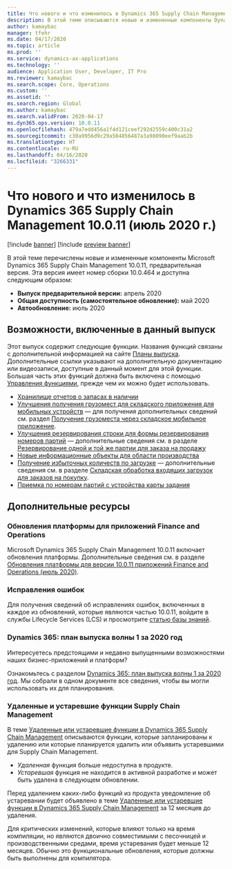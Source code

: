 ```yaml
---
title: Что нового и что изменилось в Dynamics 365 Supply Chain Management 10.0.11 (июнь 2020 г.)
description: В этой теме описываются новые и измененные компоненты Dynamics 365 Supply Chain Management 10.0.11.
author: kamaybac
manager: tfehr
ms.date: 04/17/2020
ms.topic: article
ms.prod: ''
ms.service: dynamics-ax-applications
ms.technology: ''
audience: Application User, Developer, IT Pro
ms.reviewer: kamaybac
ms.search.scope: Core, Operations
ms.custom: ''
ms.assetid: ''
ms.search.region: Global
ms.author: kamaybac
ms.search.validFrom: 2020-04-17
ms.dyn365.ops.version: 10.0.11
ms.openlocfilehash: 479a7edd456a1f4d121ceef292d2559c400c31a2
ms.sourcegitcommit: c30a9956d9c29a504856487a3a98090eef9aab2b
ms.translationtype: HT
ms.contentlocale: ru-RU
ms.lasthandoff: 04/16/2020
ms.locfileid: "3266331"
---
```

# <a name="whats-new-or-changed-in-dynamics-365-supply-chain-management-10011-july-2020"></a>Что нового и что изменилось в Dynamics 365 Supply Chain Management 10.0.11 (июль 2020 г.)

[!include [banner](../includes/banner.md)]
[!include [preview banner](../includes/preview-banner.md)]

В этой теме перечислены новые и измененные компоненты Microsoft Dynamics 365 Supply Chain Management 10.0.11, предварительная версия. Эта версия имеет номер сборки 10.0.464 и доступна следующим образом:

- **Выпуск предварительной версии:** апрель 2020
- **Общая доступность (самостоятельное обновление):** май 2020
- **Автообновление:** июль 2020

## <a name="features-included-in-this-release"></a>Возможности, включенные в данный выпуск

Этот выпуск содержит следующие функции. Названия функций связаны с дополнительной информацией на сайте [Планы выпуска](https://docs.microsoft.com/dynamics365/release-plans/). Дополнительные ссылки указывают на дополнительную документацию или видеозаписи, доступные в данный момент для этой функции. Большая часть этих функций должна быть включена с помощью [Управления функциями](../../fin-ops-core/fin-ops/get-started/feature-management/feature-management-overview.md), прежде чем их можно будет использовать.

- [Хранилище отчетов о запасах в наличии](https://docs.microsoft.com/dynamics365-release-plan/2020wave1/dynamics365-supply-chain-management/inventory-on-hand-report-storage)
- [Улучшения получения грузомест для складского приложения для мобильных устройств](https://docs.microsoft.com/dynamics365-release-plan/2020wave1/dynamics365-supply-chain-management/license-plate-receiving-enhancements-warehousing-mobile-app) — для получения дополнительных сведений см. раздел [Получение грузоместа через складское мобильное приложение](../warehousing/warehousing-mobile-device-app-license-plate-receiving.md).
- [Улучшения резервирования строки для формы резервирования номеров партий](https://docs.microsoft.com/dynamics365-release-plan/2020wave1/dynamics365-supply-chain-management/line-reservation-enhancements-batch-number-reservation-form) — дополнительные сведения см. в разделе [Резервирование одной и той же партии для заказа на продажу](../sales-marketing/reserve-same-batch-sales-order.md)
- [Новые информационные объекты для области производства](https://docs.microsoft.com/dynamics365-release-plan/2020wave1/dynamics365-supply-chain-management/new-data-entities-manufacturing-area)
- [Получение избыточных количеств по загрузке](https://docs.microsoft.com/dynamics365-release-plan/2020wave1/dynamics365-supply-chain-management/warehouse-management-inbound-load-management-enhancement) — дополнительные сведения см. в разделе [Складская обработка входящих загрузок для заказов на покупку](../warehousing/inbound-load-handling.md).
- [Приемка по номерам партий с устройства карты задания](https://docs.microsoft.com/dynamics365-release-plan/2020wave1/dynamics365-supply-chain-management/report-as-finished-batch-numbers-job-card-device)

## <a name="additional-resources"></a>Дополнительные ресурсы

### <a name="platform-updates-for-finance-and-operations-apps"></a>Обновления платформы для приложений Finance and Operations

Microsoft Dynamics 365 Supply Chain Management 10.0.11 включает обновления платформы. Дополнительные сведения см. в разделе [Обновления платформы для версии 10.0.11 приложений Finance and Operations (июль 2020)](../../fin-ops-core/dev-itpro/get-started/whats-new-platform-update-35.md).

### <a name="bug-fixes"></a>Исправления ошибок

Для получения сведений об исправлениях ошибок, включенных в каждое из обновлений, которые являются частью 10.0.11, войдите в службы Lifecycle Services (LCS) и просмотрите [статью базы знаний](https://fix.lcs.dynamics.com/Issue/Details?bugId=438264&dbType=3&qc=d7dbe350d53c7743949f6afa556ea8d19b4fc1d3e16824e1a2eef32e0c3b300a).

### <a name="dynamics-365-2020-release-wave-1-plan"></a>Dynamics 365: план выпуска волны 1 за 2020 год

Интересуетесь предстоящими и недавно выпущенными возможностями наших бизнес-приложений и платформ?

Ознакомьтесь с разделом [Dynamics 365: план выпуска волны 1 за 2020 год](https://docs.microsoft.com/dynamics365-release-plan/2020wave1/index). Мы собрали в одном документе все сведения, чтобы вы могли использовать их для планирования.

### <a name="removed-and-deprecated-supply-chain-management-features"></a>Удаленные и устаревшие функции Supply Chain Management

В теме [Удаленные или устаревшие функции в Dynamics 365 Supply Chain Management](removed-deprecated-features-scm-updates.md) описываются функции, которые запланированы к удалению или которые планируется удалить или объявить устаревшими для Supply Chain Management.

- *Удаленная* функция больше недоступна в продукте.
- *Устаревшая* функция не находится в активной разработке и может быть удалена в следующем обновлении.

Перед удалением каких-либо функций из продукта уведомление об устаревании будет объявлено в теме [Удаленные или устаревшие функции в Dynamics 365 Supply Chain Management](removed-deprecated-features-scm-updates.md) за 12 месяцев до удаления.

Для критических изменений, которые влияют только на время компиляции, но являются двоично совместимыми с песочницей и производственными средами, время устаревания будет меньше 12 месяцев. Обычно это функциональные обновления, которые должны быть выполнены для компилятора.
